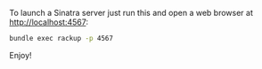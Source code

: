 To launch a Sinatra server just run this and open a web browser at [http://localhost:4567](http://localhost:4567):

```bash
bundle exec rackup -p 4567
```

Enjoy!
